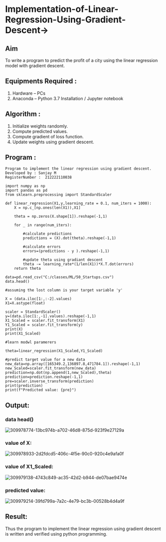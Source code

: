 # Implementation-of-Linear-Regression-Using-Gradient-Descent->
## Aim 
To write a program to predict the profit of a city using the linear regression model with gradient descent.

## Equipments Required :
1. Hardware – PCs
2. Anaconda – Python 3.7 Installation / Jupyter notebook

## Algorithm :
1. Initialize weights randomly.
2. Compute predicted values.
3. Compute gradient of loss function.
4. Update weights using gradient descent.

## Program :
```
Program to implement the linear regression using gradient descent.
Developed by : Sanjay M
RegisterNumber :  212222110038
```

```
import numpy as np
import pandas as pd
from sklearn.preprocessing import StandardScaler

def linear_regression(X1,y,learning_rate = 0.1, num_iters = 1000):
    X = np.c_[np.ones(len(X1)),X1]
    
    theta = np.zeros(X.shape[1]).reshape(-1,1)
    
    for _ in range(num_iters):
        
        #calculate predictions
        predictions = (X).dot(theta).reshape(-1,1)
        
        #calculate errors
        errors=(predictions - y ).reshape(-1,1)
        
        #update theta using gradiant descent
        theta -= learning_rate*(1/len(X1))*X.T.dot(errors)
    return theta
                                        
data=pd.read_csv("C:/classes/ML/50_Startups.csv")
data.head()

#assuming the lost column is your target variable 'y' 

X = (data.iloc[1:,:-2].values)
X1=X.astype(float)

scaler = StandardScaler()
y=(data.iloc[1:,-1].values).reshape(-1,1)
X1_Scaled = scaler.fit_transform(X1)
Y1_Scaled = scaler.fit_transform(y)
print(X)
print(X1_Scaled)

#learn modwl paramerers

theta=linear_regression(X1_Scaled,Y1_Scaled)

#predict target value for a new data
new_data=np.array([165349.2,136897.8,471784.1]).reshape(-1,1)
new_Scaled=scaler.fit_transform(new_data)
prediction=np.dot(np.append(1,new_Scaled),theta)
prediction=prediction.reshape(-1,1)
pre=scaler.inverse_transform(prediction)
print(prediction)
print(f"Predicted value: {pre}")

```

## Output:
### data head()
![309978774-13bc974b-a702-46d8-875d-923f9e27129a](https://github.com/Pradeeppachiyappan/Implementation-of-Linear-Regression-Using-Gradient-Descent/assets/118707347/c1bab2e4-4db2-4141-bd47-e57e503e90b5)

### value of X:
![309978933-2d2fdcd5-406c-4f5e-90c0-920c4e9afa0f](https://github.com/Pradeeppachiyappan/Implementation-of-Linear-Regression-Using-Gradient-Descent/assets/118707347/1f9faf92-a6e9-4d6a-8fe1-4e4a0601443e)

### value of X1_Scaled:
![309979138-4743c849-ac35-42d2-b944-de07bae9474e](https://github.com/Pradeeppachiyappan/Implementation-of-Linear-Regression-Using-Gradient-Descent/assets/118707347/00814505-cc16-4aa5-a72b-a97370d13185)

### predicted value:
![309979214-39fd799a-7a2c-4e79-bc3b-00528b4d4a9f](https://github.com/Pradeeppachiyappan/Implementation-of-Linear-Regression-Using-Gradient-Descent/assets/118707347/a38f70ea-289e-4745-acd9-824d0c370784)

## Result:
Thus the program to implement the linear regression using gradient descent is written and verified using python programming.

